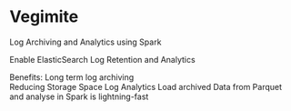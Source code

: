 # Vegimite
Log Archiving and Analytics using Spark

Enable ElasticSearch Log Retention and Analytics

Benefits:
Long term log archiving  
Reducing Storage Space 
Log Analytics 
Load archived Data from Parquet and analyse in Spark is lightning-fast



